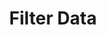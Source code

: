 ---
title: Filter Data
description: Filter realtime data with a BehaviorSubject
weight: 26
lastmod: 2020-04-12T10:11:30-02:00
draft: false
vimeo: 348518514
emoji: 📱
---